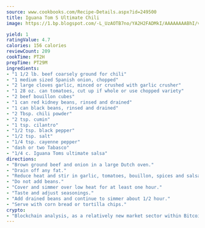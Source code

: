 ```yaml
---
source: www.cookbooks.com/Recipe-Details.aspx?id=249500
title: Iguana Tom S Ultimate Chili
image: https://1.bp.blogspot.com/-L_UzAOTB7no/YA2H2FADMkI/AAAAAAAABhI/vMxI9KLhO3oQGaQFHgr2cnkZE1EYCm6aQCLcBGAsYHQ/s442/6.png

yield: 1
ratingValue: 4.7
calories: 156 calories
reviewCount: 209
cookTime: PT2H
prepTime: PT29M
ingredients:
- "1 1/2 lb. beef coarsely ground for chili"
- "1 medium sized Spanish onion, chopped"
- "2 large cloves garlic, minced or crushed with garlic crusher"
- "1 28 oz. can tomatoes, cut up if whole or use chopped variety"
- "2 beef bouillon cubes"
- "1 can red kidney beans, rinsed and drained"
- "1 can black beans, rinsed and drained"
- "2 Tbsp. chili powder"
- "2 tsp. cumin"
- "1 tsp. cilantro"
- "1/2 tsp. black pepper"
- "1/2 tsp. salt"
- "1/4 tsp. cayenne pepper"
- "dash or two Tabasco"
- "1/4 c. Iguana Toms ultimate salsa"
directions:
- "Brown ground beef and onion in a large Dutch oven."
- "Drain off any fat."
- "Reduce heat and stir in garlic, tomatoes, bouillon, spices and salsa."
- "Do not add beans."
- "Cover and simmer over low heat for at least one hour."
- "Taste and adjust seasonings."
- "Add drained beans and continue to simmer about 1/2 hour."
- "Serve with corn bread or tortilla chips."
crypto:
- "Blockchain analysis, as a relatively new market sector within Bitcoin, demonstrates the weakness of pseudonymity."
---
```

